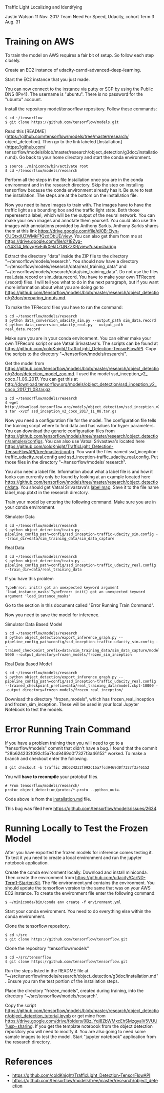 
Traffic Light Localizing and Identifying

Justin Watson
11 Nov. 2017
Team Need For Speed, Udacity, cohort Term 3 Aug. 31

# Training on AWS

To train the model on AWS requires a fair bit of setup. So follow each step
closely.

Create an EC2 instance of udacity-carnd-advanced-deep-learning.

Start the EC2 instance that you just made.

You can now connect to the instance via putty or SCP by using the Public DNS
(IPv4). The username is "ubuntu". There is no password for the "ubuntu" account.

Install the repository model/tensorflow repository. Follow these commands:

```
$ cd ~/tensorflow
$ git clone https://github.com/tensorflow/models.git
```

Read this [README](https://github.com/tensorflow/models/tree/master/research/
object_detection). Then go to the link labeled [Installation](https://github.com/
tensorflow/models/blob/master/research/object_detection/g3doc/installation.md).
Go back to your home directory and start the conda environment.

```
$ source ./miniconda/bin/activate root
$ cd ~/tensorflow/models/research
```

Perform all the steps in the file Installation once you are in the conda
environment and in the research directory. Skip the step on installing tensorflow
because the conda environment already has it. Be sure to test the installation.
The steps are at the bottom on the installation file.

Now you need to have images to train with. The images have to have the traffic
light as a bounding box and the traffic light state. Both those reperesent a
label, which will be the output of the neural network. You can make your own
images and annotate them yourself. You could also use the images with
annotations provided by Anthony Sarkis. Anthony Sarkis shares them at this link
https://drive.google.com/file/d/0B-Eiyn-CUQtxdUZWMkFfQzdObUE/view. You can also
get them from me at https://drive.google.com/file/d/18Zvg-qY43T4_MpyqHvEdkXekDZQNZzXR/view?usp=sharing.

Extract the directory "data" inside the ZIP file to the directory
"~/tensorflow/models/research". You should now have a directory
"~/tensorflow/models/research/data/real_training_data" and "~/tensorflow/models/research/data/sim_training_data". Do not use the files real_data.record or
sim_data.record. You have to make your own TFRecord (.record) files. I will tell
you what to do in the next paragraph, but if you want more information about
what you are doing go to https://github.com/tensorflow/models/blob/master/research/object_detection/g3doc/preparing_inputs.md.

To make the TFRecord files you have to run the command:

```
$ cd ~/tensorflow/models/research
$ python data_conversion_udacity_sim.py --output_path sim_data.record
$ python data_conversion_udacity_real.py --output_path real_data.record
```

Make sure you are in your conda environment. You can either make your own
TFRecord script or use Vatsal Srivastava's. The scripts can be found at https://github.com/coldKnight/TrafficLight_Detection-TensorFlowAPI. Copy the scripts to
the directory "~/tensorflow/models/research/".

Get the model from https://github.com/tensorflow/models/blob/master/research/object_detection/g3doc/detection_model_zoo.md. I used the model ssd_inception_v2_
coco_11_06_2017. You can get this at http://download.tensorflow.org/models/object_detection/ssd_inception_v2_coco_2017_11_08.tar.gz.

```
$ cd ~/tensorflow/models/research
$ wget http://download.tensorflow.org/models/object_detection/ssd_inception_v2_coco_2017_11_08.tar.gz
$ tar -xvzf ssd_inception_v2_coco_2017_11_08.tar.gz
```

Now you need a configuration file for the model. The configuration file tells
the training script where to find data and has values for hyper parameters.
You can download the generic configuration files from https://github.com/tensorflow/models/tree/master/research/object_detection/samples/configs. You
can also use Vatsal Srivastava's located here https://github.com/coldKnight/TrafficLight_Detection-TensorFlowAPI/tree/master/config. You want the files
named ssd_inception\-traffic\_udacity\_real.config and ssd\_inception\-traffic\_udacity\_real.config. Put those files in the directory "~/tensorflow/models/
research".

You also need a label file. Information about what a label file is and how it
looks can currently only be found by looking at an example located here
https://github.com/tensorflow/models/tree/master/research/object_detection/data.
You should get Vatsal Srivastava's [label map](https://github.com/coldKnight/TrafficLight_Detection-TensorFlowAPI/blob/master/label_map.pbtxt).
Save it to the file name label_map.pbtxt in the research directory.

Train your model by entering the following command. Make sure you are in your
conda environment.

Simulator Data

```
$ cd ~/tensorflow/models/research
$ python object_detection/train.py --pipeline_config_path=config/ssd_inception-traffic-udacity_sim.config --train_dir=data/sim_training_data/sim_data_capture
```

Real Data

```
$ cd ~/tensorflow/models/research
$ python object_detection/train.py --pipeline_config_path=config/ssd_inception-traffic_udacity_real.config --train_dir=data/real_training_data
```

If you have this problem

```
TypeError: init() got an unexpected keyword argument 'load_instance_masks'TypeError: init() got an unexpected keyword argument 'load_instance_masks'
```

Go to the section in this document called "Error Running Train Command".

Now you need to save the model for inference.

Simulator Data Based Model

```
$ cd ~/tensorflow/models/research
$ python object_detection/export_inference_graph.py --pipeline_config_path=config/ssd_inception-traffic-udacity_sim.config --trained_checkpoint_prefix=data/sim_training_data/sim_data_capture/model.ckpt-5000 --output_directory=frozen_models/frozen_sim_inception
```

Real Data Based Model

```
$ cd ~/tensorflow/models/research
$ python object_detection/export_inference_graph.py --pipeline_config_path=config/ssd_inception-traffic_udacity_real.config --trained_checkpoint_prefix=data/real_training_data/model.ckpt-10000 --output_directory=frozen_models/frozen_real_inception/
```

Download the directory "frozen_models", which has frozen_real_inception and
frozen_sim_inception. These will be used in your local Jupyter Notebook to
test the models.

# Error Running Train Command

If you have a problem training then you will need to go to a "tensorflow/models"
commit that didn't have a bug. I found that the commit "28b624232f092c15a7fcd9469d0f7327f3a46152" worked. To make a
branch and checkout enter the following.

```
$ git checkout -b traffic 28b624232f092c15a7fcd9469d0f7327f3a46152
```

You will **have to recompile** your protobuf files.

```
# From tensorflow/models/research/
protoc object_detection/protos/*.proto --python_out=.
```

Code above is from the [installation.md](https://github.com/tensorflow/models/blob/master/research/object_detection/g3doc/installation.md) file.

This bug was filed here https://github.com/tensorflow/models/issues/2634.

# Running Locally to Test the Frozen Model

After you have exported the frozen models for inference comes testing it. To
test it you need to create a local environment and run the jupyter notebook
application.

Create the conda environment locally. Download and install miniconda. Then
create the environment from https://github.com/udacity/CarND-Term1-Starter-Kit.
The file environment.yml contains the environment. You should update the
tensorflow version to the same that was on your AWS EC2 instance. To create
the environment file enter the following command:

```
$ ~/miniconda/bin/conda env create -f environment.yml
```

Start your conda environment. You need to do everything else within the conda
environment.

Clone the tensorflow repository.

```
$ cd ~/src
$ git clone https://github.com/tensorflow/tensorflow.git
```

Clone the repository "tensorflow/models"

```
$ cd ~/src/tensorflow
$ git clone https://github.com/tensorflow/tensorflow.git
```

Run the steps listed in the README file at
"~/src/tensorflow/models/research/object_detection/g3doc/installation.md".
Ensure you ran the test portion of the installation steps.

Place the directory "frozen_models", created during training, into the
directory "~/src/tensorflow/models/research".

Copy the script https://github.com/tensorflow/models/blob/master/research/object_detection/object_detection_tutorial.ipynb or get mine from https://drive.google.com/drive/folders/0Bz_YqI8ZbWMxcEhSMzgyalV5VUU?usp=sharing.
If you get the template notebook from the object detection repository you will
need to modify it. You are also going to need some sample images to test the model.
Start "jupyter notebook" application from the research directory.

# References

* https://github.com/coldKnight/TrafficLight_Detection-TensorFlowAPI
* https://github.com/tensorflow/models/tree/master/research/object_detection
